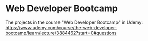 # Web Developer Bootcamp
The projects in the course "Web Developer Bootcamp" in Udemy: 
https://www.udemy.com/course/the-web-developer-bootcamp/learn/lecture/3884462?start=0#questions
